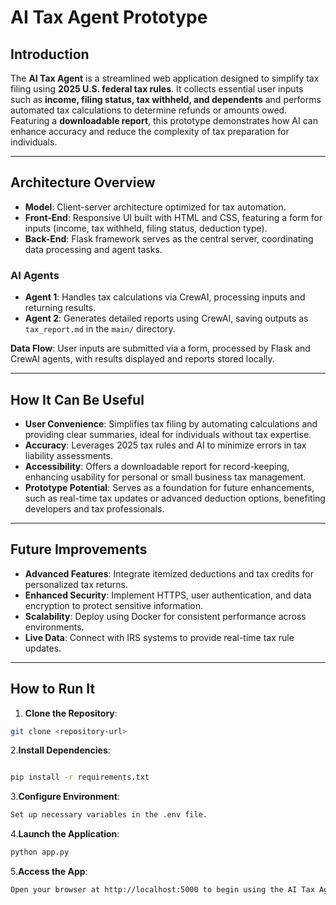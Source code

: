 #  AI Tax Agent Prototype

## Introduction

The **AI Tax Agent** is a streamlined web application designed to simplify tax filing using **2025 U.S. federal tax rules**. It collects essential user inputs such as **income, filing status, tax withheld, and dependents** and performs automated tax calculations to determine refunds or amounts owed. Featuring a **downloadable report**, this prototype demonstrates how AI can enhance accuracy and reduce the complexity of tax preparation for individuals.

---

## Architecture Overview

- **Model**: Client-server architecture optimized for tax automation.
- **Front-End**: Responsive UI built with HTML and CSS, featuring a form for inputs (income, tax withheld, filing status, deduction type).
- **Back-End**: Flask framework serves as the central server, coordinating data processing and agent tasks.

### AI Agents
- **Agent 1**: Handles tax calculations via CrewAI, processing inputs and returning results.
- **Agent 2**: Generates detailed reports using CrewAI, saving outputs as `tax_report.md` in the `main/` directory.

**Data Flow**: User inputs are submitted via a form, processed by Flask and CrewAI agents, with results displayed and reports stored locally.

---

## How It Can Be Useful

- **User Convenience**: Simplifies tax filing by automating calculations and providing clear summaries, ideal for individuals without tax expertise.
- **Accuracy**: Leverages 2025 tax rules and AI to minimize errors in tax liability assessments.
- **Accessibility**: Offers a downloadable report for record-keeping, enhancing usability for personal or small business tax management.
- **Prototype Potential**: Serves as a foundation for future enhancements, such as real-time tax updates or advanced deduction options, benefiting developers and tax professionals.

---

## Future Improvements

- **Advanced Features**: Integrate itemized deductions and tax credits for personalized tax returns.
- **Enhanced Security**: Implement HTTPS, user authentication, and data encryption to protect sensitive information.
- **Scalability**: Deploy using Docker for consistent performance across environments.
- **Live Data**: Connect with IRS systems to provide real-time tax rule updates.

---

##  How to Run It

1. **Clone the Repository**:
```bash
git clone <repository-url>
```
  
2.**Install Dependencies**:
  ```bash

  pip install -r requirements.txt
  ```

3.**Configure Environment**:
   ```bash
   Set up necessary variables in the .env file.
   ```

4.**Launch the Application**:
   ```bash
   python app.py
   ```

5.**Access the App**:
   ```bash
   Open your browser at http://localhost:5000 to begin using the AI Tax Agent
   ```
